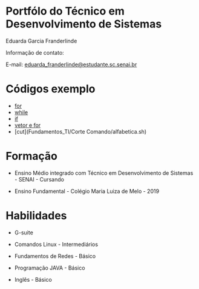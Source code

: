 # Portfólo do Técnico em Desenvolvimento de Sistemas
Eduarda Garcia Franderlinde

Informação de contato:

E-mail: eduarda_franderlinde@estudante.sc.senai.br

# Códigos exemplo
- [for](Fundamentos_TI/Exemplos/Produtos.sh)
- [while](Fundamentos_TI/Exemplos/Ordem_crescente.sh)
- [if](Fundamentos_TI/Exemplos/Estrutura_seleção.sh)
- [vetor e for](Fundamentos_TI/Vetor/Exercício_1.sh)
- [cut](Fundamentos_TI/Corte Comando/alfabetica.sh)

# Formação 
* Ensino Médio integrado com Técnico em Desenvolvimento de Sistemas - SENAI - Cursando

* Ensino Fundamental - Colégio Maria Luiza de Melo - 2019

# Habilidades

* G-suite

* Comandos Linux - Intermediários 

* Fundamentos de Redes -  Básico

* Programação JAVA - Básico

* Inglês - Básico 
